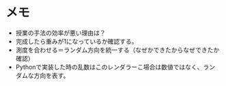 # メモ
- 授業の手法の効率が悪い理由は？
- 完成したら重みが1になっているか確認する。
- 測度を合わせる＝ランダム方向を統一する（なぜかできたからなぜできたか確認）
- Pythonで実装した時の乱数はこのレンダラーこ場合は数値ではなく、ランダムな方向を表す。